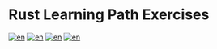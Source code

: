 # Rust Learning Path Exercises
[![en](https://img.shields.io/badge/Calculator-README-red.svg)](https://github.com/JUMP-TA/RustProjects/blob/main/calculator/calc_README.md)
[![en](https://img.shields.io/badge/Inventory_System-README-yellow.svg)](https://github.com/JUMP-TA/RustProjects/blob/main/inventory_system/inv_README.md)
[![en](https://img.shields.io/badge/Word_Count-README-green.svg)](https://github.com/JUMP-TA/RustProjects/blob/main/word_count_tool/words_README.md)
[![en](https://img.shields.io/badge/BST-README-blue.svg)](https://github.com/JUMP-TA/RustProjects/blob/main/bst_sort/bst_README.md)
